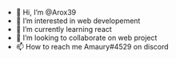 - 👋 Hi, I’m @Arox39
- 👀 I’m interested in web developement
- 🌱 I’m currently learning react
- 💞️ I’m looking to collaborate on web project
- 📫 How to reach me Amaury#4529 on discord

<!---
Arox39/Arox39 is a ✨ special ✨ repository because its `README.md` (this file) appears on your GitHub profile.
You can click the Preview link to take a look at your changes.
--->

